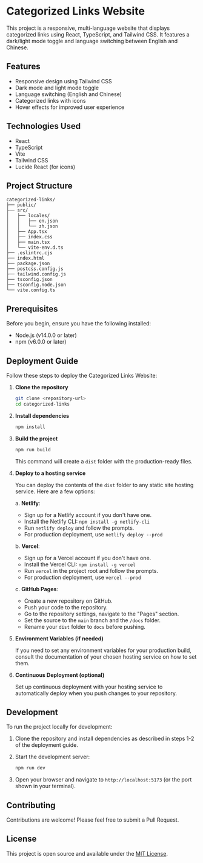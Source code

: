 # Categorized Links Website

This project is a responsive, multi-language website that displays categorized links using React, TypeScript, and Tailwind CSS. It features a dark/light mode toggle and language switching between English and Chinese.

## Features

- Responsive design using Tailwind CSS
- Dark mode and light mode toggle
- Language switching (English and Chinese)
- Categorized links with icons
- Hover effects for improved user experience

## Technologies Used

- React
- TypeScript
- Vite
- Tailwind CSS
- Lucide React (for icons)

## Project Structure

```
categorized-links/
├── public/
├── src/
│   ├── locales/
│   │   ├── en.json
│   │   └── zh.json
│   ├── App.tsx
│   ├── index.css
│   ├── main.tsx
│   └── vite-env.d.ts
├── .eslintrc.cjs
├── index.html
├── package.json
├── postcss.config.js
├── tailwind.config.js
├── tsconfig.json
├── tsconfig.node.json
└── vite.config.ts
```

## Prerequisites

Before you begin, ensure you have the following installed:
- Node.js (v14.0.0 or later)
- npm (v6.0.0 or later)

## Deployment Guide

Follow these steps to deploy the Categorized Links Website:

1. **Clone the repository**

   ```bash
   git clone <repository-url>
   cd categorized-links
   ```

2. **Install dependencies**

   ```bash
   npm install
   ```

3. **Build the project**

   ```bash
   npm run build
   ```

   This command will create a `dist` folder with the production-ready files.

4. **Deploy to a hosting service**

   You can deploy the contents of the `dist` folder to any static site hosting service. Here are a few options:

   a. **Netlify**:
      - Sign up for a Netlify account if you don't have one.
      - Install the Netlify CLI: `npm install -g netlify-cli`
      - Run `netlify deploy` and follow the prompts.
      - For production deployment, use `netlify deploy --prod`

   b. **Vercel**:
      - Sign up for a Vercel account if you don't have one.
      - Install the Vercel CLI: `npm install -g vercel`
      - Run `vercel` in the project root and follow the prompts.
      - For production deployment, use `vercel --prod`

   c. **GitHub Pages**:
      - Create a new repository on GitHub.
      - Push your code to the repository.
      - Go to the repository settings, navigate to the "Pages" section.
      - Set the source to the `main` branch and the `/docs` folder.
      - Rename your `dist` folder to `docs` before pushing.

5. **Environment Variables (if needed)**

   If you need to set any environment variables for your production build, consult the documentation of your chosen hosting service on how to set them.

6. **Continuous Deployment (optional)**

   Set up continuous deployment with your hosting service to automatically deploy when you push changes to your repository.

## Development

To run the project locally for development:

1. Clone the repository and install dependencies as described in steps 1-2 of the deployment guide.

2. Start the development server:

   ```bash
   npm run dev
   ```

3. Open your browser and navigate to `http://localhost:5173` (or the port shown in your terminal).

## Contributing

Contributions are welcome! Please feel free to submit a Pull Request.

## License

This project is open source and available under the [MIT License](LICENSE).